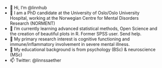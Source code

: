 - 👋 Hi, I’m @linnhub
- 👀 I am a PhD candidate at the University of Oslo/Oslo University Hospital, working at the Norwegian Centre for Mental Disorders Research (NORMENT)
- 🌱 I’m currently learning advanced statistical methods, Open Science and the creation of beautiful plots in R. Former SPSS user. Send help. 
- 💞️ My primary research interest is cognitive functioning and immune/inflammatory involvement in severe mental illness. 
- 🧠 My  educational background is from psychology (BSc) & neuroscience (MSc)
- 📫 Twitter: @linnssaether

<!---
linnhub/linnhub is a ✨ special ✨ repository because its `README.md` (this file) appears on your GitHub profile.
You can click the Preview link to take a look at your changes.
--->
